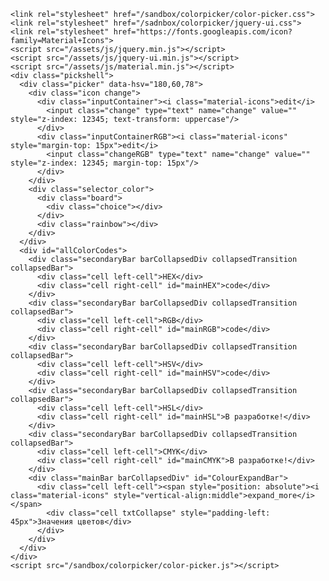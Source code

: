     <link rel="stylesheet" href="/sandbox/colorpicker/color-picker.css">
    <link rel="stylesheet" href="/sadnbox/colorpicker/jquery-ui.css">
    <link rel="stylesheet" href="https://fonts.googleapis.com/icon?family=Material+Icons">
    <script src="/assets/js/jquery.min.js"></script>
    <script src="/assets/js/jquery-ui.min.js"></script>
    <script src="/assets/js/material.min.js"></script>
    <div class="pickshell">
      <div class="picker" data-hsv="180,60,78">
        <div class="icon change">
          <div class="inputContainer"><i class="material-icons">edit</i>
            <input class="change" type="text" name="change" value="" style="z-index: 12345; text-transform: uppercase"/>
          </div>
          <div class="inputContainerRGB"><i class="material-icons" style="margin-top: 15px">edit</i>
            <input class="changeRGB" type="text" name="change" value="" style="z-index: 12345; margin-top: 15px"/>
          </div>
        </div>
        <div class="selector_color">
          <div class="board">
            <div class="choice"></div>
          </div>
          <div class="rainbow"></div>
        </div>
      </div>
      <div id="allColorCodes">
        <div class="secondaryBar barCollapsedDiv collapsedTransition collapsedBar">
          <div class="cell left-cell">HEX</div>
          <div class="cell right-cell" id="mainHEX">code</div>
        </div>
        <div class="secondaryBar barCollapsedDiv collapsedTransition collapsedBar">
          <div class="cell left-cell">RGB</div>
          <div class="cell right-cell" id="mainRGB">code</div>
        </div>
        <div class="secondaryBar barCollapsedDiv collapsedTransition collapsedBar">
          <div class="cell left-cell">HSV</div>
          <div class="cell right-cell" id="mainHSV">code</div>
        </div>
        <div class="secondaryBar barCollapsedDiv collapsedTransition collapsedBar">
          <div class="cell left-cell">HSL</div>
          <div class="cell right-cell" id="mainHSL">В разработке!</div>
        </div>
        <div class="secondaryBar barCollapsedDiv collapsedTransition collapsedBar">
          <div class="cell left-cell">CMYK</div>
          <div class="cell right-cell" id="mainCMYK">В разработке!</div>
        </div>
        <div class="mainBar barCollapsedDiv" id="ColourExpandBar">
          <div class="cell left-cell"><span style="position: absolute"><i class="material-icons" style="vertical-align:middle">expand_more</i></span>
            <div class="cell txtCollapse" style="padding-left: 45px">Значения цветов</div>
          </div>
        </div>
      </div>
    </div>
    <script src="/sandbox/colorpicker/color-picker.js"></script>

